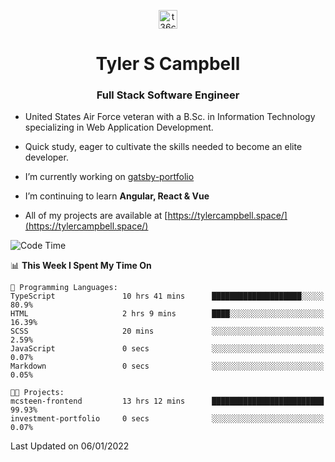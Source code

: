 <p align="center">
<a href="https://www.linkedin.com/in/t36campbell" target="blank"><img align="center" src="https://ik.imagekit.io/t36campbell/Portfolio/linkedin.png.original_m8bbGgPh6.png" alt="t36campbell" height="30" width="30" /></a>
</p>
<h1 align="center">Tyler S Campbell</h1>
<h3 align="center">Full Stack Software Engineer</h3>

* United States Air Force veteran with a B.Sc. in Information Technology specializing in Web Application Development. 

* Quick study, eager to cultivate the skills needed to become an elite developer.

* I’m currently working on [gatsby-portfolio](https://github.com/t36campbell/gatsby-portfolio)

* I’m continuing to learn **Angular, React & Vue**

* All of my projects are available at [https://tylercampbell.space/](https://tylercampbell.space/)

<!--START_SECTION:waka-->
![Code Time](http://img.shields.io/badge/Code%20Time-1%2C322%20hrs%2015%20mins-blue)

📊 **This Week I Spent My Time On** 

```text
💬 Programming Languages: 
TypeScript               10 hrs 41 mins      ████████████████████░░░░░   80.9% 
HTML                     2 hrs 9 mins        ████░░░░░░░░░░░░░░░░░░░░░   16.39% 
SCSS                     20 mins             ░░░░░░░░░░░░░░░░░░░░░░░░░   2.59% 
JavaScript               0 secs              ░░░░░░░░░░░░░░░░░░░░░░░░░   0.07% 
Markdown                 0 secs              ░░░░░░░░░░░░░░░░░░░░░░░░░   0.05%

🐱‍💻 Projects: 
mcsteen-frontend         13 hrs 12 mins      █████████████████████████   99.93% 
investment-portfolio     0 secs              ░░░░░░░░░░░░░░░░░░░░░░░░░   0.07%

```


 Last Updated on 06/01/2022
<!--END_SECTION:waka-->
